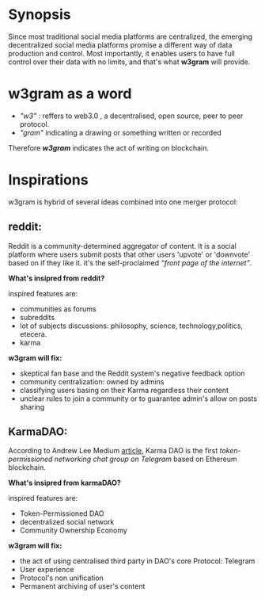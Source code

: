 <h1>Synopsis</h1>
Since most traditional social media platforms are centralized, the emerging decentralized social media platforms promise a different way of data production and control.
Most importantly, it enables users to have full control over their data with no limits, and that's what <b>w3gram</b> will provide.

<h1>w3gram as a word</h1>

- <i>"w3" :</i> reffers to web3.0 , a decentralised, open source, peer to peer protocol.
- <i>"gram" </i> indicating a drawing or something written or recorded

Therefore <i><b>w3gram</i></b> indicates the act of writing on blockchain.

<h1>Inspirations</h1>
w3gram is hybrid of several ideas combined into one merger protocol:

<h2>reddit:</h2>
Reddit is a community-determined aggregator of content. It is a social platform where users submit posts that other users 'upvote' or 'downvote' based on if they like it.
it's the self-proclaimed <i>“front page of the internet”</i>.

<b>What's insipred from reddit?</b>

inspired features are:

- communities as forums
- subreddits
- lot of subjects discussions: philosophy, science, technology,politics, etecera.
- karma

<b>w3gram will fix:</b>
- skeptical fan base and the Reddit system's negative feedback option
- community centralization: owned by admins
- classifying users basing on their Karma regardless their content
- unclear rules to join a community or to guarantee admin's allow on posts sharing

<h2>KarmaDAO:</h2>

According to Andrew Lee Medium <a href="https://andrwlee.medium.com/announcing-karma-dao-first-ever-token-permissioned-networking-chat-group-on-telegram-5feab7a54def">article</a>, Karma DAO is the first <i>token-permissioned networking chat group on Telegram</i> based on Ethereum blockchain.

<b>What's insipred from karmaDAO?</b>

inspired features are:

- Token-Permissioned DAO
- decentralized social network
- Community Ownership Economy

<b>w3gram will fix:</b>
- the act of using centralised third party in DAO's core Protocol: Telegram
- User experience
- Protocol's non unification
- Permanent archiving of user's content
